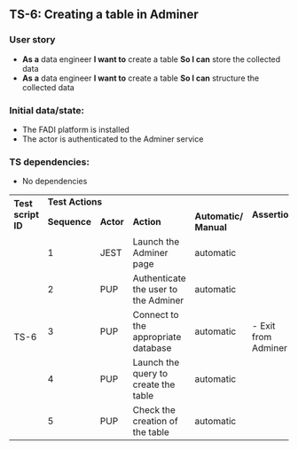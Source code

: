 ## TS-6: Creating a table in Adminer
### User story
*   **As a** data engineer  **I want to** create a table  **So I can** store the collected data
*   **As a** data engineer  **I want to** create a table  **So I can** structure the collected data
### Initial data/state:
*   The FADI platform is installed
*   The actor is authenticated to the Adminer service
### TS dependencies:
*   No dependencies
<table>
  <tr>
   <td rowspan="2" >
<strong>Test script ID</strong>
   </td>
   <td colspan="4" ><strong>Test Actions</strong>
   </td>
   <td rowspan="2" ><strong>Assertion</strong>
   </td>
  </tr>
  <tr>
   <td><strong>Sequence</strong>
   </td>
   <td><strong>Actor</strong>
   </td>
   <td><strong>Action</strong>
   </td>
   <td><strong>Automatic/ Manual</strong>
   </td>
  </tr>
  <tr>
   <td rowspan="10" >TS-6
   </td>
   <td>1
   </td>
   <td>JEST
   </td>
   <td>Launch the Adminer page 
   </td>
   <td> automatic
   </td>
   <td rowspan="10" > - Exit from Adminer
   </td>
  </tr>
  <tr>
   <td>2
   </td>
   <td>PUP
   </td>
   <td>Authenticate the user to the Adminer
   </td>
   <td>automatic
   </td>
  </tr>
    <tr>
   <td>3
   </td>
   <td>PUP
   </td>
   <td>Connect to the appropriate database
   </td>
   <td>automatic
   </td>
  </tr>
    <tr>
   <td>4
   </td>
   <td>PUP
   </td>
   <td>Launch the query to create the table
   </td>
   <td>automatic
   </td>
  </tr>
    <tr>
   <td>5
   </td>
   <td>PUP
   </td>
   <td> Check the creation of the table
   </td>
   <td>automatic
   </td>
</table>
